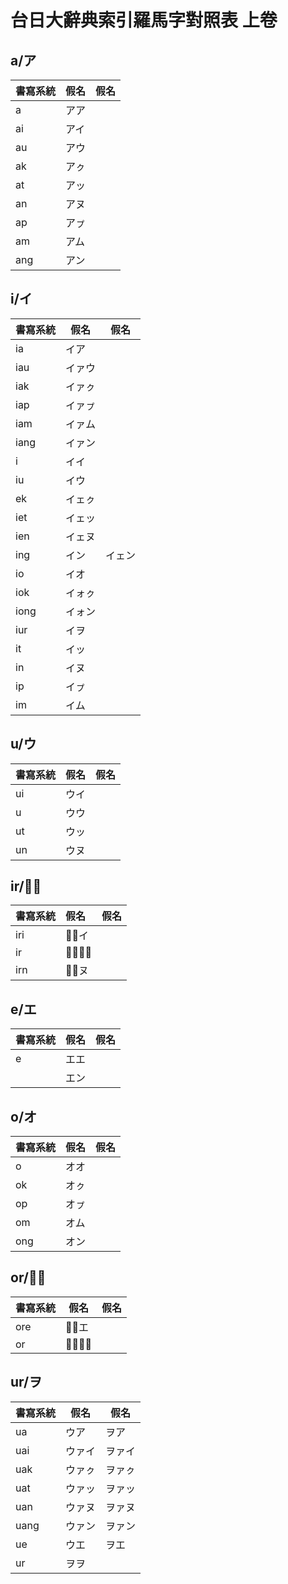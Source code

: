 # 台日大辭典索引羅馬字對照表 上卷

## a/ア

| 書寫系統 | 假名 | 假名 |
| --- | --- | --- |
| a | アア ||
| ai | アイ ||
| au | アウ ||
| ak | アㇰ ||
| at | アッ ||
| an | アヌ ||
| ap | アㇷ゚ ||
| am | アム ||
| ang | アン ||

## i/イ

| 書寫系統 | 假名 | 假名 |
| --- | --- | --- |
| ia | イア ||
| iau | イァウ ||
| iak | イァㇰ ||
| iap | イァㇷ゚ ||
| iam | イァム ||
| iang | イァン ||
| i | イイ ||
| iu | イウ ||
| ek | イェㇰ ||
| iet | イェッ ||
| ien | イェヌ ||
| ing | イン | イェン |
| io | イオ ||
| iok | イォㇰ ||
| iong | イォン ||
| iur | イヲ ||
| it | イッ ||
| in | イヌ ||
| ip | イㇷ゚ ||
| im | イム ||

## u/ウ

| 書寫系統 | 假名 | 假名 |
| --- | --- | --- |
| ui | ウイ ||
| u | ウウ ||
| ut | ウッ ||
| un | ウヌ ||

## ir/ウ̅

| 書寫系統 | 假名 | 假名 |
| :--- | :--- | :--- |
| iri | ウ̅イ ||
| ir | ウ̅ウ̅  ||
| irn | ウ̅ヌ ||

## e/エ

| 書寫系統 | 假名 | 假名 |
| --- | --- | --- |
| e | エエ ||
|| エン ||

## o/オ

| 書寫系統 | 假名 | 假名 |
| --- | --- | --- |
| o | オオ ||
| ok | オㇰ ||
| op | オㇷ゚ ||
| om | オム ||
| ong | オン ||

## or/オ̅

| 書寫系統 | 假名 | 假名 |
| --- | --- | --- |
| ore | オ̅エ ||
| or | オ̅オ̅  ||

## ur/ヲ

| 書寫系統 | 假名 | 假名 |
| --- | --- | --- |
| ua | ウア | ヲア |
| uai | ウァイ | ヲァイ |
| uak | ウァㇰ | ヲァㇰ |
| uat | ウァッ | ヲァッ |
| uan | ウァヌ | ヲァヌ |
| uang | ウァン | ヲァン |
| ue | ウエ | ヲエ |
| ur | ヲヲ ||
